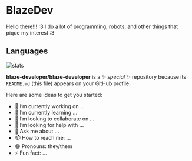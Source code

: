 # BlazeDev

Hello there!!! :3
I do a lot of programming, robots, and other things that pique my interest :3

## Languages

![stats](https://stats.blazedeveloper.com/api/top-langs/?username=blaze-developer&size_weight=0.2&count_weight=0.8&layout=compact&theme=transparent&langs_count=10&hide_title=true&hide=html,css)

**blaze-developer/blaze-developer** is a ✨ _special_ ✨ repository because its `README.md` (this file) appears on your GitHub profile.

Here are some ideas to get you started:

- 🔭 I’m currently working on ...
- 🌱 I’m currently learning ...
- 👯 I’m looking to collaborate on ...
- 🤔 I’m looking for help with ...
- 💬 Ask me about ...
- 📫 How to reach me: ...
- 😄 Pronouns: they/them
- ⚡ Fun fact: ...

